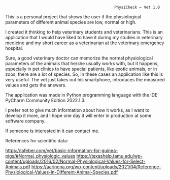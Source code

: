                                                     PhysiCheck – Vet 1.0

This is a personal project that shows the user if the physiological parameters of different animal species are low, normal or high.   

I created it thinking to help veterinary students and veterinarians. 
This is an application that I would have liked to have it during my studies in veterinary medicine and my short career as a veterinarian at the veterinary emergency hospital.

Sure, a good veterinary doctor can memorize the normal physiological parameters of the animals that he/she usually works with, but it happens, especially in pet clinics to have special patients, like exotic animals, or in zoos, there are a lot of species. So, in these cases an application like this is very useful. The vet just takes out his smartphone, introduces the measured values and gets the answers.

The application was made in Python programming language with the IDE PyCharm Community Edition 2022.1.3. 

I prefer not to give much information about how it works, as I want to develop it more, and I hope one day it will enter in production at some software company.

If someone is interested in it can contact me.

References for scientific data:

https://lafeber.com/vet/basic-information-for-guinea-pigs/#Normal_physiologic_values 
https://texashelp.tamu.edu/wp-content/uploads/2016/02/Normal-Physiological-Values-for-Select-Animals.pdf 
https://aarinena.org/wp-content/uploads/2021/04/Reference-Physiological-Values-in-Different-Animal-Species.pdf 
